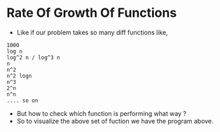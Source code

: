 # Rate Of Growth Of Functions  

- Like if our problem takes so many diff functions like,
```
1000
log n
log^2 n / log^3 n
n
n^2
n^2 logn
n^3
2^n
n^n
.... so on
```
- But how to check which function is performing what way ?
- So to visualize the above set of fuction we have the program above.
